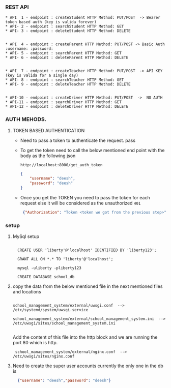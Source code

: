 ### REST API
    * API  1 - endpoint : createStudent HTTP Method: PUT/POST  -> Bearer token based auth (key is valida forever)
    * API- 2 - endpoint : searchStudent HTTP Method: GET
    * API- 3 - endpoint : deleteStudent HTTP Method: DELETE
    
    
    * API  4 - endpoint : createParent HTTP Method: PUT/POST -> Basic Auth :username: :password: 
    * API- 5 - endpoint : searchParent HTTP Method: GET
    * API- 6 - endpoint : deleteParent HTTP Method: DELETE
    
    
    * API  7 - endpoint : createTeacher HTTP Method: PUT/POST  -> API KEY  (key is valida for a single day)
    * API- 8 - endpoint : searchTeacher HTTP Method: GET
    * API- 9 - endpoint : deleteTeacher HTTP Method: DELETE
    
    
    * API-10 - endpoint : createDriver HTTP Method: PUT/POST  ->  NO AUTH 
    * API-11 - endpoint : searchDriver HTTP Method: GET
    * API-12 - endpoint : deleteDriver HTTP Method: DELETE


### AUTH MEHODS.

1. TOKEN BASED AUTHENTICATION
    * Need to pass a token to authenticate the request.
        pass
        
    * To get the token need to call the below mentioned end point with the body as the following json
        
        `http://localhost:8000/get_auth_token`
          
        ```json
        {
            "username": "deesh",
            "password": "deesh"
        }
        ```
    * Once you get the TOKEN you need to pass the token for each request else it will be considered as the unauthorized 
       `401`
       
       ```json
        {"Authorization": "Token <token we got from the previous step>"}
        ```

### setup

1. MySql setup
    
   ```text

     CREATE USER 'liberty'@'localhost' IDENTIFIED BY 'liberty123';

     GRANT ALL ON *.* TO 'liberty'@'localhost';

     mysql -uliberty -pliberty123

     CREATE DATABASE school_db
      ```   
2. copy the data from the below mentioned file in the next mentioned files and locations
    
    ```shell script
   
    school_management_system/external/uwsgi.conf  -->  /etc/systemd/system/uwsgi.service
    
    school_management_system/external/school_management_system.ini  -->   /etc/uwsgi/sites/school_management_system.ini
   
    
    ```
    Add the content of this file into the http block and we are running the port 80 which is http. 
    ```shell script
     school_management_system/external/nginx.conf  -->   /etc/uwsgi/sites/nginx.conf
    ```
   
3. Need to create the super user accounts currently the only one in the db is 
    
   ```json
     {"username": "deesh","password": "deesh"}
    ```
    